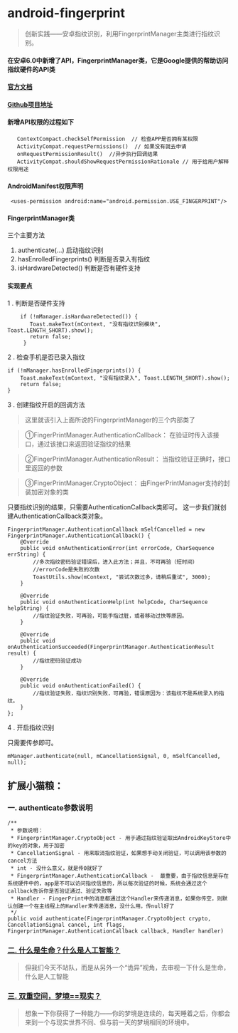 # android-fingerprint
>创新实践——安卓指纹识别，利用FingerprintManager主类进行指纹识别。

#### 在安卓6.0中新增了API，FingerprintManager类，它是Google提供的帮助访问指纹硬件的API类

#### [官方文档](http://www.zhdoc.net/android/reference/android/hardware/fingerprint/FingerprintManager.html)

#### [Github项目地址](https://github.com/CasterWx/android-fingerprint)

#### 新增API权限的过程如下

       ContextCompact.checkSelfPermission  // 检查APP是否拥有某权限
       ActivityCompat.requestPermissions()  // 如果没有就去申请
       onRequestPermissionResult()  //异步执行回调结果
       ActivityCompat.shouldShowRequestPermissionRationale // 用于给用户解释权限用途

#### AndroidManifest权限声明
     <uses-permission android:name="android.permission.USE_FINGERPRINT"/>

#### FingerprintManager类
   三个主要方法
   1. authenticate(...) 启动指纹识别
   2. hasEnrolledFingerprints() 判断是否录入有指纹
   3. isHardwareDetected() 判断是否有硬件支持
   
   
#### 实现要点
1 . 判断是否硬件支持 
```
    if (!mManager.isHardwareDetected()) {
       Toast.makeText(mContext, "没有指纹识别模块", Toast.LENGTH_SHORT).show();
       return false;
     }
``` 
2 . 检查手机是否已录入指纹
```
if (!mManager.hasEnrolledFingerprints()) {
    Toast.makeText(mContext, "没有指纹录入", Toast.LENGTH_SHORT).show();
    return false;
}
```
3 . 创建指纹开启的回调方法

>这里就该引入上面所说的FingerprintManager的三个内部类了

>①FingerPrintManager.AuthenticationCallback：
在验证时传入该接口，通过该接口来返回验证指纹的结果

>②FingerPrintManager.AuthenticationResult：
当指纹验证正确时，接口里返回的参数

>③FingerPrintManager.CryptoObject：
由FingerPrintManager支持的封装加密对象的类

只要指纹识别的结果，只需要AuthenticationCallback类即可。
这一步我们就创建AuthenticationCallback类对象。
```
FingerprintManager.AuthenticationCallback mSelfCancelled = new FingerprintManager.AuthenticationCallback() {
    @Override
    public void onAuthenticationError(int errorCode, CharSequence errString) {
        //多次指纹密码验证错误后，进入此方法；并且，不可再验（短时间）
        //errorCode是失败的次数
        ToastUtils.show(mContext, "尝试次数过多，请稍后重试", 3000);
    }

    @Override
    public void onAuthenticationHelp(int helpCode, CharSequence helpString) {
        //指纹验证失败，可再验，可能手指过脏，或者移动过快等原因。
    }

    @Override
    public void onAuthenticationSucceeded(FingerprintManager.AuthenticationResult result) {
        //指纹密码验证成功
    }

    @Override
    public void onAuthenticationFailed() {
        //指纹验证失败，指纹识别失败，可再验，错误原因为：该指纹不是系统录入的指纹。
    }
};
```
4 . 开启指纹识别

只需要传参即可。
```
mManager.authenticate(null, mCancellationSignal, 0, mSelfCancelled, null);
```


## 扩展小猫粮：
### 一. authenticate参数说明
```
/**
 * 参数说明：
 * FingerprintManager.CryptoObject - 用于通过指纹验证取出AndroidKeyStore中的key的对象，用于加密
 * CancellationSignal - 用来取消指纹验证，如果想手动关闭验证，可以调用该参数的cancel方法
 * int - 没什么意义，就是传0就好了
 * FingerprintManager.AuthenticationCallback -  最重要，由于指纹信息是存在系统硬件中的，app是不可以访问指纹信息的，所以每次验证的时候，系统会通过这个callback告诉你是否验证通过、验证失败等
 * Handler - FingerPrint中的消息都通过这个Handler来传递消息，如果你传空，则默认创建一个在主线程上的Handler来传递消息，没什么用，传null好了
 */
public void authenticate(FingerprintManager.CryptoObject crypto, CancellationSignal cancel, int flags, FingerprintManager.AuthenticationCallback callback, Handler handler)
```
### [二. 什么是生命？什么是人工智能？](https://www.cnblogs.com/LexMoon/p/srgzn.html)
> 但我们今天不站队，而是从另外一个“诡异”视角，去审视一下什么是生命，什么是人工智能

### [三. 双重空间，梦境==现实？](https://www.cnblogs.com/LexMoon/p/skgn.html)
> 想象一下你获得了一种能力——你的梦境是连续的，每天睡着之后，你都会来到一个与现实世界不同、但与前一天的梦境相同的环境中。
